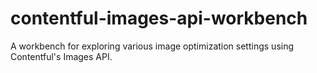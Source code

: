 # contentful-images-api-workbench
A workbench for exploring various image optimization settings using Contentful's Images API.
